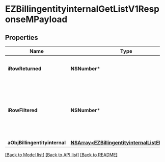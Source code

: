 # EZBillingentityinternalGetListV1ResponseMPayload

## Properties
Name | Type | Description | Notes
------------ | ------------- | ------------- | -------------
**iRowReturned** | **NSNumber*** | The number of rows returned | 
**iRowFiltered** | **NSNumber*** | The number of rows matching your filters (if any) or the total number of rows | 
**aObjBillingentityinternal** | [**NSArray&lt;EZBillingentityinternalListElement&gt;***](EZBillingentityinternalListElement.md) |  | 

[[Back to Model list]](../README.md#documentation-for-models) [[Back to API list]](../README.md#documentation-for-api-endpoints) [[Back to README]](../README.md)


